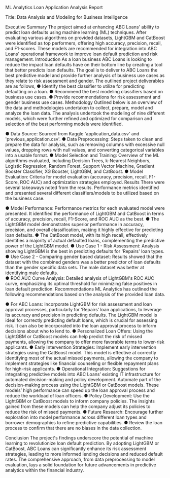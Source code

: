 ML Analytics Loan Application Analysis Report

Title: Data Analysis and Modeling for Business Intelligence

Executive Summary
The project aimed at enhancing ABC Loans' ability to predict loan defaults using machine learning (ML) techniques. After evaluating various algorithms on provided datasets, LightGBM and CatBoost were identified as top performers, offering high accuracy, precision, recall, and F1-scores. These models are recommended for integration into ABC Loans' operational framework to improve loan default prediction and risk management.
Introduction
As a loan business ABC Loans is looking to reduce the impact loan defaults have on their bottom line by creating a tool that better predicts loan defaults. The goal is to deliver to ABC Loans the best predictive model and provide further analysis of business use cases as they relate to risk  assessment and gender. The outlined project deliverables are as follows,
●	Identify the best classifier to utilize for predicting defaulting on a loan.
●	Recommend the best modeling classifiers based on business use cases.
●	Provide recommendations for risk assessment and gender business use cases.
Methodology
Outlined below is an overview of the data and methodologies undertaken to collect, prepare, model and analyze the loan data. The analysis undertook the modeling of nine different models, which were further refined and optimized for comparison and selection of the best performing models were identified. 

●	Data Source: Sourced from Kaggle 'application_data.csv' and 'previous_application.csv'.
●	Data Preprocessing: Steps taken to clean and prepare the data for analysis, such as removing columns with excessive null values, dropping rows with null values, and converting categorical variables into a usable format.
●	Model Selection and Training: Overview of the ML algorithms evaluated, including Decision Trees, k-Nearest Neighbors, Logistic Regression, Random Forest, Support Vector Machine, Gradient Booster Classifier, XG Booster, LightGBM, and CatBoost.
●	Model Evaluation: Criteria for model evaluation (accuracy, precision, recall, F1-Score, ROC AUC) and optimization strategies employed.
Results
There were several takeaways noted from the results. Performance metrics identified and presented several different classifiers/models to be utilized based on the business case. 

●	Model Performance: Performance metrics for each evaluated model were presented. It identified the performance of LightGBM and CatBoost in terms of accuracy, precision, recall, F1-Score, and ROC AUC as the best.
●	The LightGBM model demonstrates superior performance in accuracy, precision, and overall classification, making it highly effective for predicting loan defaults.
●	The CatBoost model, with its high recall, effectively identifies a majority of actual defaulted loans, complementing the predictive power of the LightGBM model.
●	Use Case 1 - Risk Assessment: Analysis showing LightGBM is the best in predicting defaults for 'Repairs' loan types.
●	Use Case 2 - Comparing gender based dataset: Results showed that the dataset with the combined genders was a better predictor of loan defaults than the gender specific data sets. The male dataset was better at identifying male defaults.   
●	ROC AUC Curve Analysis: Detailed analysis of LightGBM's ROC AUC curve, emphasizing its optimal threshold for minimizing false positives in loan default prediction.
Recommendations
ML Analytics has outlined the following recommendations based on the analysis of the provided loan data. 

●	For ABC Loans: Incorporate LightGBM for risk assessment and loan approval processes, particularly for ‘Repairs’ loan applications, to leverage its accuracy and precision in predicting defaults. The LightGBM model is ideal for correctly predicting default loans, which is crucial for assessing risk. It can also be incorporated into the loan approval process to inform decisions about who to lend to.
●	Personalized Loan Offers: Using the LightGBM or CatBoost models can help predict the risk of missed payments, allowing the company to offer more favorable terms to lower-risk applicants.
●	Early Intervention Strategies: Implement early intervention strategies using the CatBoost model. This model is effective at correctly identifying most of the actual missed payments, allowing the company to implement strategies like financial counseling or flexible repayment plans for high-risk applicants.
●	Operational Integration: Suggestions for integrating predictive models into ABC Loans’ existing IT infrastructure for automated decision-making and policy development. Automate part of the decision-making process using the LightGBM or CatBoost models. These models’ high performance can speed up the loan approval process and reduce the workload of loan officers.
●	Policy Development: Use the LightGBM or CatBoost models to inform company policies. The insights gained from these models can help the company adjust its policies to reduce the risk of missed payments.
●	Future Research: Encourage further exploration into model performance across different loan types and borrower demographics to refine predictive capabilities.
●	Review the loan process to confirm that there are no biases in the data collection.  

Conclusion
The project's findings underscore the potential of machine learning to revolutionize loan default prediction. By adopting LightGBM or CatBoost, ABC Loans can significantly enhance its risk assessment strategies, leading to more informed lending decisions and reduced default rates. The comprehensive approach, from data preprocessing to model evaluation, lays a solid foundation for future advancements in predictive analytics within the financial industry.
